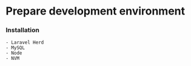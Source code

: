 # Prepare development environment

### Installation
    - Laravel Herd
    - MySQL
    - Node
    - NVM